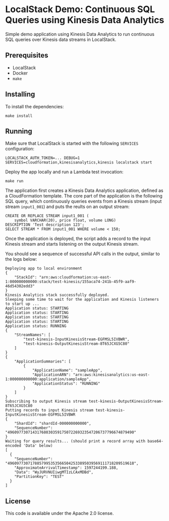 # LocalStack Demo: Continuous SQL Queries using Kinesis Data Analytics

Simple demo application using Kinesis Data Analytics to run continuous SQL queries over Kinesis data streams in LocalStack.

## Prerequisites

* LocalStack
* Docker
* `make`

## Installing

To install the dependencies:
```
make install
```

## Running

Make sure that LocalStack is started with the following `SERVICES` configuration:
```
LOCALSTACK_AUTH_TOKEN=... DEBUG=1 SERVICES=cloudformation,kinesisanalytics,kinesis localstack start
```

Deploy the app locally and run a Lambda test invocation:
```
make run
```

The application first creates a Kinesis Data Analytics application, defined as a CloudFormation template. The core part of the application is the following SQL query, which continuously queries events from a Kinesis stream (input stream `input1_001`) and puts the reults on an output stream:
```
CREATE OR REPLACE STREAM input1_001 (
    symbol VARCHAR(20), price float, volume LONG)
DESCRIPTION 'Test description 123';
SELECT STREAM * FROM input1_001 WHERE volume < 150;
```

Once the application is deployed, the script adds a record to the input Kinesis stream and starts listening on the output Kinesis stream.

You should see a sequence of successful API calls in the output, similar to the logs below:
```
Deploying app to local environment
{
    "StackId": "arn:aws:cloudformation:us-east-1:000000000000:stack/test-kinesis/155aca74-241b-45f9-aaf9-46d54302edd3"
}
Kinesis Analytics stack successfully deployed.
Sleeping some time to wait for the application and Kinesis listeners to start up ...
Application status: STARTING
Application status: STARTING
Application status: STARTING
Application status: STARTING
Application status: RUNNING
{
    "StreamNames": [
        "test-kinesis-InputKinesisStream-EGFMSL5IVBWR",
        "test-kinesis-OutputKinesisStream-8T65JCXG5C80"
    ]
}
{
    "ApplicationSummaries": [
        {
            "ApplicationName": "sampleApp",
            "ApplicationARN": "arn:aws:kinesisanalytics:us-east-1:000000000000:application/sampleApp",
            "ApplicationStatus": "RUNNING"
        }
    ]
}
Subscribing to output Kinesis stream test-kinesis-OutputKinesisStream-8T65JCXG5C80
Putting records to input Kinesis stream test-kinesis-InputKinesisStream-EGFMSL5IVBWR
{
    "ShardId": "shardId-000000000000",
    "SequenceNumber": "49609773071431768030359175072269323547206737796674879490"
}
Waiting for query results... (should print a record array with base64-encoded 'Data' below)
[
  {
    "SequenceNumber": "49609773071788579953535665042533895039569111718209519618",
    "ApproximateArrivalTimestamp": 1597244199.188,
    "Data": "WyJURVNUIiwgMTIzLCAxMDBd",
    "PartitionKey": "TEST"
  }
]
```

## License

This code is available under the Apache 2.0 license.
